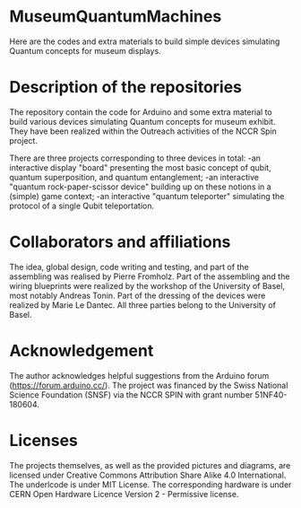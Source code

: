 # MuseumQuantumMachines
Here are the codes and extra materials to build simple devices simulating Quantum concepts for museum displays.

# Description of the repositories
The repository contain the code for Arduino and some extra material to build various devices simulating Quantum concepts for museum exhibit.
They have been realized within the Outreach activities of the NCCR Spin project.

There are three projects corresponding to three devices in total:
-an interactive display "board" presenting the most basic concept of qubit, quantum superposition, and quantum entanglement;
-an interactive "quantum rock-paper-scissor device" building up on these notions in a (simple) game context;
-an interactive "quantum teleporter" simulating the protocol of a single Qubit teleportation.

# Collaborators and affiliations
The idea, global design, code writing and testing, and part of the assembling was realised by Pierre Fromholz.
Part of the assembling and the wiring blueprints were realized by the workshop of the University of Basel, most notably Andreas Tonin.
Part of the dressing of the devices were realized by Marie Le Dantec.
All three parties belong to the University of Basel.

# Acknowledgement
The author acknowledges helpful suggestions from the Arduino forum (https://forum.arduino.cc/).
The project was financed by the Swiss National Science Foundation (SNSF) via the NCCR SPIN with grant number 51NF40-180604.

# Licenses
The projects themselves, as well as the provided pictures and diagrams, are licensed under Creative Commons Attribution Share Alike 4.0 International. The underlcode is under MIT License. The corresponding hardware is under CERN Open Hardware Licence Version 2 - Permissive license.
